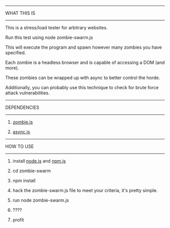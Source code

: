 ********************************************************************************
WHAT THIS IS
********************************************************************************

This is a stress/load tester for arbitrary websites.

Run this test using node zombie-swarm.js

This will execute the program and spawn however many zombies you have specified.

Each zombie is a headless browser and is capable of accessing a DOM (and more).

These zombies can be wrapped up with async to better control the horde.

Additionally, you can probably use this technique to check for brute force 
attack vulnerabilities.



********************************************************************************
DEPENDENCIES
********************************************************************************

1. [zombie.js](https://github.com/assaf/zombie)

2. [async.js](https://github.com/caolan/async)



********************************************************************************
HOW TO USE
********************************************************************************

1. install [node.js](http://nodejs.org) and [npm.js](https://npmjs.org/)

2. cd zombie-swarm 

3. npm install

4. hack the zombie-swarm.js file to meet your criteria, it's pretty simple.

5. run node zombie-swarm.js

6. ????

7. profit




